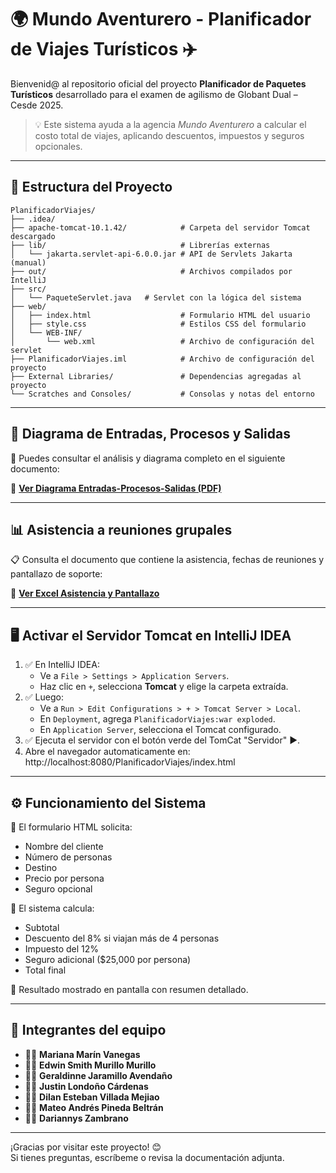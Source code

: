 # 🌍 Mundo Aventurero - Planificador de Viajes Turísticos ✈️

Bienvenid@ al repositorio oficial del proyecto **Planificador de Paquetes Turísticos** desarrollado para el examen de agilismo de Globant Dual – Cesde 2025.

> 💡 Este sistema ayuda a la agencia *Mundo Aventurero* a calcular el costo total de viajes, aplicando descuentos, impuestos y seguros opcionales.

---

## 📁 Estructura del Proyecto

```plaintext
PlanificadorViajes/
├── .idea/                           
├── apache-tomcat-10.1.42/            # Carpeta del servidor Tomcat descargado
├── lib/                              # Librerías externas
│   └── jakarta.servlet-api-6.0.0.jar # API de Servlets Jakarta (manual)
├── out/                              # Archivos compilados por IntelliJ
├── src/
│   └── PaqueteServlet.java   # Servlet con la lógica del sistema
├── web/
│   ├── index.html                    # Formulario HTML del usuario
│   ├── style.css                     # Estilos CSS del formulario
│   └── WEB-INF/
│       └── web.xml                   # Archivo de configuración del servlet
├── PlanificadorViajes.iml            # Archivo de configuración del proyecto
├── External Libraries/               # Dependencias agregadas al proyecto
└── Scratches and Consoles/           # Consolas y notas del entorno
```

---

## 🧠 Diagrama de Entradas, Procesos y Salidas

📝 Puedes consultar el análisis y diagrama completo en el siguiente documento:

🔗 **[Ver Diagrama Entradas-Procesos-Salidas (PDF)](https://drive.google.com/file/d/1xTU-9A6-DOCU-EJEMPLO/view)**  

---

## 📊 Asistencia a reuniones grupales

📋 Consulta el documento que contiene la asistencia, fechas de reuniones y pantallazo de soporte:

🔗 **[Ver Excel Asistencia y Pantallazo](https://docs.google.com/spreadsheets/d/1_yZgNt_XuqPY_vEub9Re4O4xjRfNiEs2I3XuvFMkupw/edit?usp=sharing)**  

---

## 🖥️ Activar el Servidor Tomcat en IntelliJ IDEA

1. ✅ En IntelliJ IDEA:
   - Ve a `File > Settings > Application Servers`.
   - Haz clic en `+`, selecciona **Tomcat** y elige la carpeta extraída.
2. ✅ Luego:
   - Ve a `Run > Edit Configurations > + > Tomcat Server > Local`.
   - En `Deployment`, agrega `PlanificadorViajes:war exploded`.
   - En `Application Server`, selecciona el Tomcat configurado.
3. ✅ Ejecuta el servidor con el botón verde del TomCat "Servidor" ▶️.
5. Abre el navegador automaticamente en: http://localhost:8080/PlanificadorViajes/index.html 

---

## ⚙️ Funcionamiento del Sistema

🧾 El formulario HTML solicita:
- Nombre del cliente
- Número de personas
- Destino
- Precio por persona
- Seguro opcional

💸 El sistema calcula:
- Subtotal
- Descuento del 8% si viajan más de 4 personas
- Impuesto del 12%
- Seguro adicional ($25,000 por persona)
- Total final

🔄 Resultado mostrado en pantalla con resumen detallado.

---

## 👥 Integrantes del equipo

- 🧑‍💻 **Mariana Marín Vanegas**
- 🧑‍💻 **Edwin Smith Murillo Murillo**
- 🧑‍💻 **Geraldinne Jaramillo Avendaño**
- 🧑‍💻 **Justin Londoño Cárdenas**
- 🧑‍💻 **Dilan Esteban Villada Mejiao**
- 🧑‍💻 **Mateo Andrés Pineda Beltrán**
- 🧑‍💻 **Dariannys Zambrano**

---


¡Gracias por visitar este proyecto! 😊  
Si tienes preguntas, escríbeme o revisa la documentación adjunta.  
